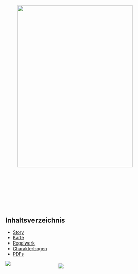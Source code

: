 <img src="https://frank-mayer.github.io/psycho-pass-pnp/img/Psycho-pass.logo.svg" style="width:min(85%,600px);margin:4rem auto;display:block;height:auto;" />

## Inhaltsverzeichnis

- [Story](/story.md)
- [Karte](/karte.md)
- [Regelwerk](/regelwerk.md)
- [Charakterbogen](/charakterbogen.md)
- [PDFs](https://github.com/Frank-Mayer/psycho-pass-pnp/releases)

<div class="cover">
    <img class="kogami" src="https://frank-mayer.github.io/psycho-pass-pnp/img/kogami.webp"/>
    <img class="makishima" src="https://frank-mayer.github.io/psycho-pass-pnp/img/makishima.webp"  />
</div>

<style>
@media print {
  .cover {
    display: none !important;
  }
}

h1 {
  display: none !important;
}

.cover {
  width: min(800px, 100%);
  margin: 0 auto;
  display: grid; 
  grid-template-columns: repeat(3, 1fr); 
  grid-template-rows: repeat(3, 1fr); 
  gap: 0; 
}

.cover img {
  background: none !important;
}

@media only screen and (max-width: 600px) {
  .kogami { grid-area: 1 / 1 / 4 / 3; }
  .makishima { grid-area: 2 / 2 / 4 / 4; }
}

@media only screen and (min-width: 600px) {
  .kogami { grid-area: 1 / 1 / 3 / 3; }
  .makishima { grid-area: 2 / 2 / 4 / 4; }
}
</style>
